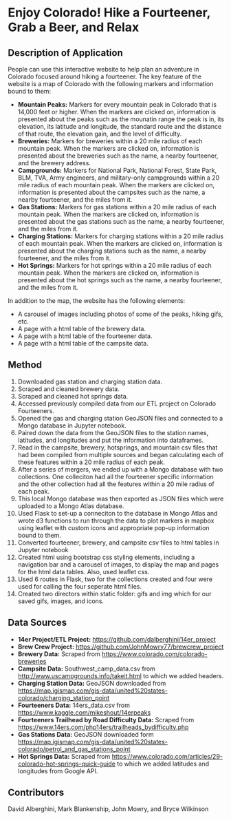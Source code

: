 # Enjoy Colorado! Hike a Fourteener, Grab a Beer, and Relax

## Description of Application
People can use this interactive website to help plan an adventure in Colorado focused around hiking a fourteener. The key feature of the website is a map of Colorado with the following markers and information bound to them:
- **Mountain Peaks:** Markers for every mountain peak in Colorado that is 14,000 feet or higher. When the markers are clicked on, information is presented about the peaks such as the mounatin range the peak is in, its elevation, its latitude and longitude, the standard route and the distance of that route, the elevation gain, and the level of difficulty.
- **Breweries:** Markers for breweries within a 20 mile radius of each mountain peak. When the markers are clicked on, information is presented about the breweries such as the name, a nearby fourteener, and the brewery address.
- **Campgrounds:** Markers for National Park, National Forest, State Park, BLM, TVA, Army engineers, and military-only campgrounds within a 20 mile radius of each mountain peak. When the markers are clicked on, information is presented about the campsites such as the name, a nearby fourteener, and the miles from it.
- **Gas Stations:** Markers for gas stations within a 20 mile radius of each mountain peak. When the markers are clicked on, information is presented about the gas stations such as the name, a nearby fourteener, and the miles from it.
- **Charging Stations:** Markers for charging stations within a 20 mile radius of each mountain peak. When the markers are clicked on, information is presented about the charging stations such as the name, a nearby fourteener, and the miles from it.
- **Hot Springs:** Markers for hot springs within a 20 mile radius of each mountain peak. When the markers are clicked on, information is presented about the hot springs such as the name, a nearby fourteener, and the miles from it.

In addition to the map, the website has the following elements:
- A carousel of images including photos of some of the peaks, hiking gifs, etc.
- A page with a html table of the brewery data.
- A page with a html table of the fourteener data.
- A page with a html table of the campsite data. 

## Method
1. Downloaded gas station and charging station data.
2. Scraped and cleaned brewery data.
3. Scraped and cleaned hot springs data.
4. Accessed previously compiled data from our ETL project on Colorado Fourteeners.
5. Opened the gas and charging station GeoJSON files and connected to a Mongo database in Jupyter notebook.
6. Paired down the data from the GeoJSON files to the station names, latitudes, and longitudes and put the information into dataframes.
7. Read in the campsite, brewery, hotsprings, and mountain csv files that had been compiled from multiple sources and began calculating each of these features within a 20 mile radius of each peak.
8. After a series of mergers, we ended up with a Mongo database with two collections. One colleciton had all the fourteener specific information and the other collection had all the features within a 20 mile radius of each peak.
9. This local Mongo database was then exported as JSON files which were uploaded to a Mongo Atlas database.
10. Used Flask to set-up a conneciton to the database in Mongo Atlas and wrote d3 functions to run through the data to plot markers in mapbox using leaflet with custom icons and appropriate pop-up information bound to them.
11. Converted fourteener, brewery, and campsite csv files to html tables in Jupyter notebook
12. Created html using bootstrap css styling elements, including a navigation bar and a carousel of images, to display the map and pages for the html data tables. Also, used leaflet css.
13. Used 6 routes in Flask, two for the collections created and four were used for calling the four seperate html files. 
14. Created two directors within static folder: gifs and img which for our saved gifs, images, and icons. 

## Data Sources
- **14er Project/ETL Project:** https://github.com/dalberghini/14er_project
- **Brew Crew Project:** https://github.com/JohnMowry77/brewcrew_project  
- **Brewery Data:** Scraped from https://www.colorado.com/colorado-breweries
- **Campsite Data:** Southwest_camp_data.csv from http://www.uscampgrounds.info/takeit.html to which we added headers.
- **Charging Station Data:** GeoJSON downloaded from https://map.igismap.com/gis-data/united%20states-colorado/charging_station_point
- **Fourteeners Data:** 14ers_data.csv from https://www.kaggle.com/mikeshout/14erpeaks
- **Fourteeners Trailhead by Road Difficulty Data:** Scraped from https://www.14ers.com/php14ers/trailheads_bydifficulty.php
- **Gas Stations Data:** GeoJSON downloaded form https://map.igismap.com/gis-data/united%20states-colorado/petrol_and_gas_stations_point
- **Hot Springs Data:** Scraped from https://www.colorado.com/articles/29-colorado-hot-springs-quick-guide to which we added latitudes and longitudes from Google API.

## Contributors
David Alberghini, Mark Blankenship, John Mowry, and Bryce Wilkinson